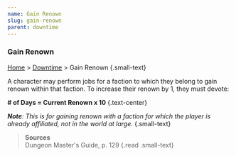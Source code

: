 ```yaml
---
name: Gain Renown
slug: gain-renown
parent: downtime
---
```

### Gain Renown
[Home](dm-operations-center) > [Downtime](downtime) > Gain Renown {.small-text}

A character may perform jobs for a faction to which they belong to gain renown within that faction. To increase their renown by 1, they must devote:

**# of Days = Current Renown x 10** {.text-center}

***Note**: This is for gaining renown with a faction for which the player is already affiliated, not in the world at large.* {.small-text}

> **Sources** <br/>
> Dungeon Master's Guide, p. 129
{.read .small-text}